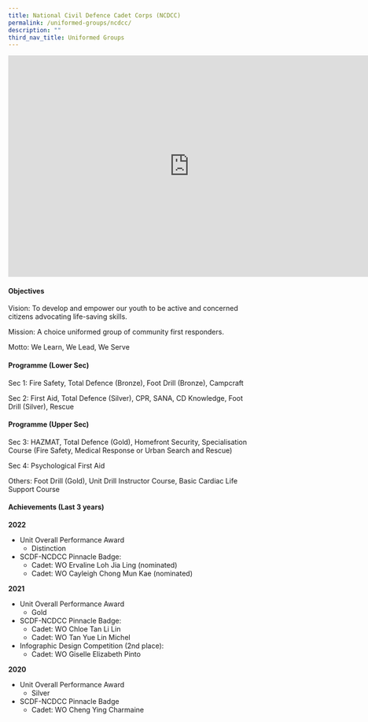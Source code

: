 ```yaml
---
title: National Civil Defence Cadet Corps (NCDCC)
permalink: /uniformed-groups/ncdcc/
description: ""
third_nav_title: Uniformed Groups
---
```

<iframe allowfullscreen="true" height="450" width="735" frameborder="0" src="https://docs.google.com/presentation/d/e/2PACX-1vQ59LKC4R256SA-8FXYHMw-LfzZlo1XL7z_LKla3byOEWnQZAQYlVl5R5z_pGoteiYSFF9mkQUJv8Q1/embed?start=false&amp;loop=false&amp;delayms=3000"></iframe>

#### Objectives

Vision: To develop and empower our youth to be active and concerned citizens advocating life-saving skills.

Mission: A choice uniformed group of community first responders.

Motto: We Learn, We Lead, We Serve

#### Programme (Lower Sec)

Sec 1: Fire Safety, Total Defence (Bronze), Foot Drill (Bronze), Campcraft

Sec 2: First Aid, Total Defence (Silver), CPR, SANA, CD Knowledge, Foot Drill (Silver), Rescue

#### Programme (Upper Sec)

Sec 3: HAZMAT, Total Defence (Gold), Homefront Security, Specialisation Course (Fire Safety, Medical Response or Urban Search and Rescue)

Sec 4: Psychological First Aid

Others: Foot Drill (Gold), Unit Drill Instructor Course, Basic Cardiac Life Support Course

#### Achievements (Last 3 years)

**2022**
* Unit Overall Performance Award
	* Distinction
* SCDF-NCDCC Pinnacle Badge:
	* Cadet: WO Ervaline Loh Jia Ling (nominated)
	* Cadet: WO Cayleigh Chong Mun Kae (nominated)

**2021**
* Unit Overall Performance Award
	* Gold
* SCDF-NCDCC Pinnacle Badge:
	* Cadet: WO Chloe Tan Li Lin
	* Cadet: WO Tan Yue Lin Michel
* Infographic Design Competition (2nd place):
	* Cadet: WO Giselle Elizabeth Pinto

**2020**
* Unit Overall Performance Award
	* Silver
* SCDF-NCDCC Pinnacle Badge
	* Cadet: WO Cheng Ying Charmaine